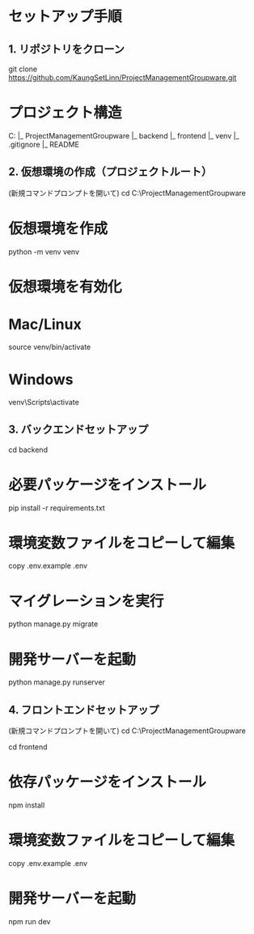 # セットアップ手順

## 1. リポジトリをクローン
git clone https://github.com/KaungSetLinn/ProjectManagementGroupware.git

# プロジェクト構造
C:
|_ ProjectManagementGroupware
    |_ backend
    |_ frontend
    |_ venv
    |_ .gitignore
    |_ README


## 2. 仮想環境の作成（プロジェクトルート）

(新規コマンドプロンプトを開いて)
cd C:\ProjectManagementGroupware

# 仮想環境を作成
python -m venv venv

# 仮想環境を有効化
# Mac/Linux
source venv/bin/activate
# Windows
venv\Scripts\activate


## 3. バックエンドセットアップ
cd backend

# 必要パッケージをインストール
pip install -r requirements.txt

# 環境変数ファイルをコピーして編集
copy .env.example .env

# マイグレーションを実行
python manage.py migrate

# 開発サーバーを起動
python manage.py runserver


## 4. フロントエンドセットアップ

(新規コマンドプロンプトを開いて)
cd C:\ProjectManagementGroupware

cd frontend

# 依存パッケージをインストール
npm install

# 環境変数ファイルをコピーして編集
copy .env.example .env

# 開発サーバーを起動
npm run dev
